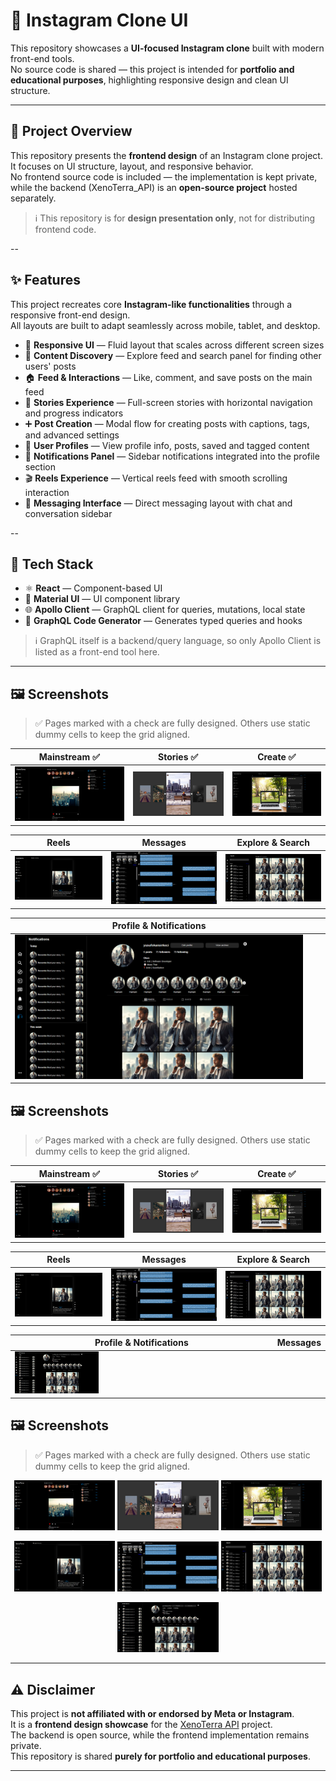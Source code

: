 # 📱 Instagram Clone UI

This repository showcases a **UI-focused Instagram clone** built with modern front-end tools.  
No source code is shared — this project is intended for **portfolio and educational purposes**, highlighting responsive design and clean UI structure.

---

## 📌 Project Overview

This repository presents the **frontend design** of an Instagram clone project.  
It focuses on UI structure, layout, and responsive behavior.  
No frontend source code is included — the implementation is kept private, while the backend (XenoTerra_API) is an **open-source project** hosted separately.

> ℹ️ This repository is for **design presentation only**, not for distributing frontend code.

--

## ✨ Features

This project recreates core **Instagram-like functionalities** through a responsive front-end design.  
All layouts are built to adapt seamlessly across mobile, tablet, and desktop.

- 📱 **Responsive UI** — Fluid layout that scales across different screen sizes  
- 🧭 **Content Discovery** — Explore feed and search panel for finding other users' posts  
- 🏠 **Feed & Interactions** — Like, comment, and save posts on the main feed  
- 📖 **Stories Experience** — Full-screen stories with horizontal navigation and progress indicators  
- ➕ **Post Creation** — Modal flow for creating posts with captions, tags, and advanced settings  
- 👤 **User Profiles** — View profile info, posts, saved and tagged content  
- 🔔 **Notifications Panel** — Sidebar notifications integrated into the profile section  
- 🎬 **Reels Experience** — Vertical reels feed with smooth scrolling interaction  
- 💬 **Messaging Interface** — Direct messaging layout with chat and conversation sidebar

--

## 🧰 Tech Stack

- ⚛️ **React** — Component-based UI  
- 🎨 **Material UI** — UI component library  
- 🌐 **Apollo Client** — GraphQL client for queries, mutations, local state  
- 🧾 **GraphQL Code Generator** — Generates typed queries and hooks

> ℹ️ GraphQL itself is a backend/query language, so only Apollo Client is listed as a front-end tool here.

---

## 🖼️ Screenshots

> ✅ Pages marked with a check are fully designed. Others use static dummy cells to keep the grid aligned.

| Mainstream ✅ | Stories ✅ | Create ✅ |
|-------------|-----------|-----------|
| <img src="./public/screenshots/mainstream.png" width="100%" /> | <img src="./public/screenshots/stories.png" width="100%" /> | <img src="./public/screenshots/create.png" width="100%" /> |

| Reels | Messages | Explore & Search |
|-------|----------|------------------|
| <img src="./public/screenshots/reels.png" width="100%" /> | <img src="./public/screenshots/messages.png" width="100%" /> | <img src="./public/screenshots/explore-search.png" width="100%" /> |

| Profile & Notifications |  |  |
|--------------------------|--|--|
| <img src="./public/screenshots/profile-notifications.png" width="100%" /> | <img src="data:image/png;base64,iVBORw0KGgoAAAANSUhEUgAAAAEAAAABCAYAAAAfFcSJAAAADUlEQVQIW2NkYGBgAAAABAABJzQnCgAAAABJRU5ErkJggg==" width="100%" /> | <img src="data:image/png;base64,iVBORw0KGgoAAAANSUhEUgAAAAEAAAABCAYAAAAfFcSJAAAADUlEQVQIW2NkYGBgAAAABAABJzQnCgAAAABJRU5ErkJggg==" width="33%" /> |


## 🖼️ Screenshots

> ✅ Pages marked with a check are fully designed. Others use static dummy cells to keep the grid aligned.

| Mainstream ✅ | Stories ✅ | Create ✅ |
|-------------|-----------|-----------|
| <img src="./public/screenshots/mainstream.png" width="100%" /> | <img src="./public/screenshots/stories.png" width="100%" /> | <img src="./public/screenshots/create.png" width="100%" /> |

| Reels | Messages | Explore & Search |
|-------|----------|------------------|
| <img src="./public/screenshots/reels.png" width="100%" /> | <img src="./public/screenshots/messages.png" width="100%" /> | <img src="./public/screenshots/explore-search.png" width="100%" /> |

| Profile & Notifications | Messages |
|--------------------------|----------|
| <img src="./public/screenshots/profile-notifications.png" width="33%" /> |


## 🖼️ Screenshots

> ✅ Pages marked with a check are fully designed. Others use static dummy cells to keep the grid aligned.

<p align="center">
  <img src="./public/screenshots/mainstream.png" width="32%">
  <img src="./public/screenshots/stories.png" width="32%">
  <img src="./public/screenshots/create.png" width="32%">
</p>

<p align="center">
  <img src="./public/screenshots/reels.png" width="32%">
  <img src="./public/screenshots/messages.png" width="32%">
  <img src="./public/screenshots/explore-search.png" width="32%">
</p>

<p align="center">
  <img src="./public/screenshots/profile-notifications.png" width="32%">
</p>

---

## ⚠️ Disclaimer

This project is **not affiliated with or endorsed by Meta or Instagram**.  
It is a **frontend design showcase** for the [XenoTerra API](https://github.com/Hereetria/XenoTerra_API) project.  
The backend is open source, while the frontend implementation remains private.  
This repository is shared **purely for portfolio and educational purposes**.

---

